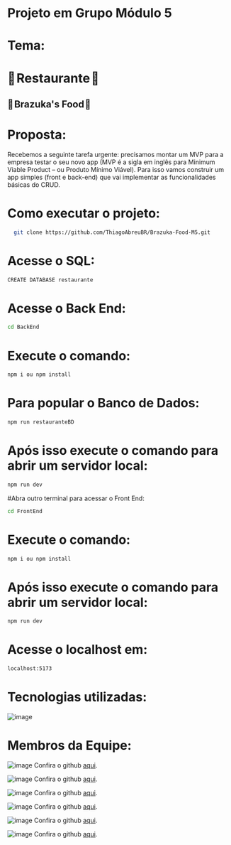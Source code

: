 # Projeto em Grupo Módulo 5

# Tema:

# 🍛 Restaurante 🍝

## 🥘 Brazuka's Food 🍛



# Proposta: 

Recebemos a seguinte tarefa urgente: precisamos montar um MVP para a empresa testar o seu novo app (MVP é a sigla em inglês para Minimum Viable Product – ou Produto Mínimo Viável). Para isso vamos construir um app simples (front e back-end) que vai implementar as funcionalidades básicas do CRUD.


# Como executar o projeto:

```bash
  git clone https://github.com/ThiagoAbreuBR/Brazuka-Food-M5.git
```

# Acesse o SQL:
```bash
CREATE DATABASE restaurante
```
# Acesse o Back End:
```bash
cd BackEnd
```
# Execute o comando:
```bash
npm i ou npm install
```
# Para popular o Banco de Dados:
```bash
npm run restauranteBD
```
# Após isso execute o comando para abrir um servidor local:
```bash
npm run dev
```
#Abra outro terminal para acessar o Front End:
```bash
cd FrontEnd
```
# Execute o comando:
```bash
npm i ou npm install
```
# Após isso execute o comando para abrir um servidor local:
```bash
npm run dev 
```
# Acesse o localhost em:
```bash
localhost:5173 
```
# Tecnologias utilizadas:

![image](https://user-images.githubusercontent.com/116724832/229260859-4419320d-27a3-4a0e-8c3d-bc8ded20e7ef.png)

# Membros da Equipe:

![image](https://user-images.githubusercontent.com/116724832/229260963-44f54d7a-6fd5-4725-8943-45be54d4e838.png)
Confira o github [aqui](https://github.com/ThiagoAbreuBR).

![image](https://user-images.githubusercontent.com/116724832/229261143-c0864395-4e0f-4a27-92ba-226266e7b0e4.png)
Confira o github [aqui](https://github.com/Ramonmaia18).

![image](https://user-images.githubusercontent.com/116724832/229261317-7018d860-56e4-402d-8b34-6a465c650a7d.png)
Confira o github [aqui](https://github.com/rbzada).

![image](https://user-images.githubusercontent.com/116724832/229261383-f1f0e2b6-01a1-4393-a958-bbc098d1b4b7.png)
Confira o github [aqui](https://github.com/Davinunesaz).

![image](https://user-images.githubusercontent.com/116724832/229261428-486aefac-48a8-4c6f-8297-c1b1ada7e9ff.png)
Confira o github [aqui](https://github.com/Fernanda-Camarg0).

![image](https://user-images.githubusercontent.com/116724832/229261455-97549ff2-7e84-49ae-b5ce-d44cb1d29f24.png)
Confira o github [aqui](https://github.com/KingPd).
